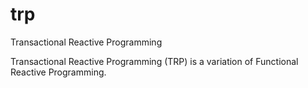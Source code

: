 # trp
Transactional Reactive Programming

Transactional Reactive Programming (TRP) is a variation of Functional 
Reactive Programming.  
